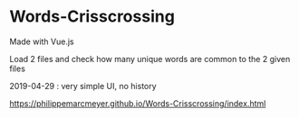 # Words-Crisscrossing

Made with Vue.js

Load 2 files and check how many unique words are common to the 2 given files

2019-04-29 : very simple UI, no history

https://philippemarcmeyer.github.io/Words-Crisscrossing/index.html

